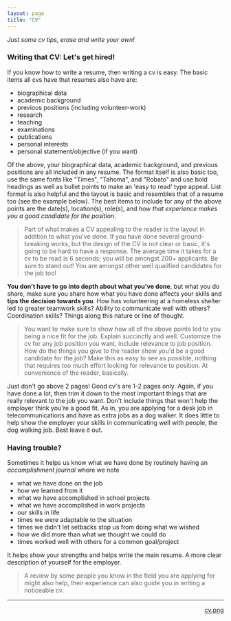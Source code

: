 ```yaml
---
layout: page
title: "CV"
---
```


*Just some cv tips, erase and write your own!*

### Writing that CV: Let's get hired!

If you know how to write a resume, then writing a cv is easy. The basic items all cvs have that resumes also have are:

* biographical data
* academic background
* previous positions (including volunteer-work)
* research
* teaching
* examinations
* publications
* personal interests
* personal statement/objective (if you want)

Of the above, your biographical data, academic background, and previous positions are all included in any resume. The format itself is also basic too, use the same fonts like "Times", "Tahoma", and "Robato" and use bold headings as well as bullet points to make an 'easy to read' type appeal. List format is also helpful and the layout is basic and resembles that of a resume too (see the example below). The best items to include for any of the above points are the date(s), location(s), role(s), and *how that experience makes you a good candidate for the position*.

> Part of what makes a CV appealing to the reader is the layout in addition to what you've done. If you have done several ground-breaking works, but the design of the CV is not clear or basic, it's going to be hard to have a response. The average time it takes for a cv to be read is 6 seconds; you will be amongst 200+ applicants. Be sure to stand out! You are amongst other well qualified candidates for the job too!

**You don't have to go into depth about what you've done**, but what you do share, make sure you share how what you have done affects your skills and **tips the decision towards you**. How has volunteering at a homeless shelter led to greater teamwork skills? Ability to communicate well with others? Coordination skills? Things along this nature or line of thought.

> You want to make sure to show how all of the above points led to you being a nice fit for the job. Explain succinctly and well. Customize the cv for any job position you want, include relevance to job position. How do the things you give to the reader show you'd be a good candidate for the job? Make this as easy to see as possible, nothing that requires too much effort looking for relevance to position. At convenience of the reader, basically.

Just don't go above 2 pages! Good cv's are 1-2 pages only. Again, if you have done a lot, then trim it down to the most important things that are really relevant to the job you want. Don't include things that won't help the employer think you're a good fit. As in, you are applying for a desk job in telecommunications and have as extra jobs as a dog walker. It does little to help show the employer your skills in communicating well with people, the dog walking job. Best leave it out.

### Having trouble?

Sometimes it helps us know what we have done by routinely having an *accomplishment journal* where we note

* what we have done on the job
* how we learned from it
* what we have accomplished in school projects
* what we have accomplished in work projects
* our skills in life
* times we were adaptable to the situation
* times we didn't let setbacks stop us from doing what we wished
* how we did more than what we thought we could do
* times worked well with others for a common goal/project

It helps show your strengths and helps write the main resume. A more clear description of yourself for the employer.

> A review by some people you know in the field you are applying for might also help, their experience can also guide you in writing a noticeable cv.

---

<div style="text-align:right">
<a href="{{ site.baseurl }}{{ site.other_files_link }}cv.png">cv.png</a>
</div>

